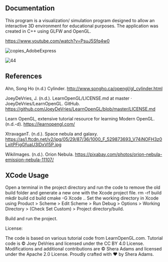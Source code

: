 ## Documentation

This program is a visualization/ simulation program designed to allow an interactive 3D environment for educational purposes. The application was created in C++ using GLFW and OpenGL. 

https://www.youtube.com/watch?v=PsuJ5Sfq4w0

![copies_AdobeExpress](https://user-images.githubusercontent.com/110789514/226143875-273133d1-174e-41a4-9976-d057415bfc1f.gif)

![44](https://user-images.githubusercontent.com/110789514/211556500-e5f18c06-389c-4f67-a1b5-4b9c389a6414.png)

## References

Ahn, Song Ho (n.d.) Cylinder. http://www.songho.ca/opengl/gl_cylinder.html

JoeyDeVries, J. (n.d.). LearnOpenGL/LICENSE.md at master · JoeyDeVries/LearnOpenGL. GitHub. https://github.com/JoeyDeVries/LearnOpenGL/blob/master/LICENSE.md

Learn OpenGL, extensive tutorial resource for learning Modern OpenGL. (n.d.-d). https://learnopengl.com/

XtravaganT. (n.d.). Space nebula and galaxy. https://as1.ftcdn.net/v2/jpg/05/29/87/36/1000_F_529873693_V74iNOFH3z0LxitPFigGfuaU3lDxVl5P.jpg

WikiImages. (n.d.). Orion Nebula. https://pixabay.com/photos/orion-nebula-emission-nebula-11107/

## XCode Usage

Open a terminal in the project directory and run the code to remove the old build folder and generate a new one with the Xcode project file.
rm -rf build 
mkdir build
cd build
cmake -G Xcode ..
Set the working directory in Xcode using Product > Scheme > Edit Scheme > Run Debug > Options > Working Directory > (Check Set Custom) > Project directory/build.

Build and run the project.

License:

The code is based on various tutorial code from LearnOpenGL.com.
Tutorial code is © Joey DeVries and licensed under the CC BY 4.0 License.
Modifications and additional contributions are © Shera Adams and licensed under the Apache 2.0 License.
Proudly crafted with ❤️ by Shera Adams.

